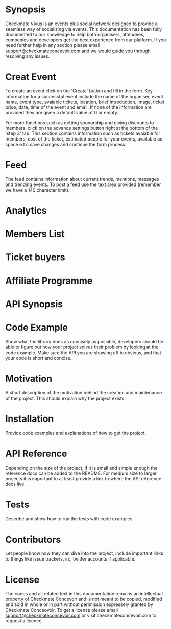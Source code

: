 # Synopsis

Checkmate Vivus is an events plus social network designed to provide a seamless way of socialising via events. This documentation has been fully documented to our knowledge to help both organisers, attendees, companies and developers get the best experience from our platform. If you need further help in any section please email support@checkmateconcevoir.com and we would guide you through resolving any issues.

# Creat Event
To create an event click on the 'Create' button and fill in the form. Key information for a successful event include the name of the organiser, event name, event type, avaiable tickets, location, brief introduction, image, ticket price, date, time of the event and email. If none of the information are provided they are given a default value of 0 or empty. 

For more functions such as getting sponorship and giving discounts to members, click on the advance settings button right at the bottom of the 'step 3' tab. This section contains information such as tickets avaiable for members, cost of the ticket, estimated people for your events, available ad space e.t.c save changes and continue the form process. 

# Feed
The feed contains information about current trends, mentions, messages and trending events. To post a feed use the text area provided (remember we have a 140 character limit). 

# Analytics


# Members List


# Ticket buyers


# Affiliate Programme


# API Synopsis


# Code Example

Show what the library does as concisely as possible, developers should be able to figure out how your project solves their problem by looking at the code example. Make sure the API you are showing off is obvious, and that your code is short and concise.

# Motivation

A short description of the motivation behind the creation and maintenance of the project. This should explain why the project exists.

# Installation

Provide code examples and explanations of how to get the project.

# API Reference

Depending on the size of the project, if it is small and simple enough the reference docs can be added to the README. For medium size to larger projects it is important to at least provide a link to where the API reference docs live.

# Tests

Describe and show how to run the tests with code examples.

# Contributors

Let people know how they can dive into the project, include important links to things like issue trackers, irc, twitter accounts if applicable.

# License

The codes and all related text in this documentation remains an intellectual property of Checkmate Concevoir and is not meant to be copied, modified and sold in whole or in part without perimission expressely granted by Checkmate Conceovoir. To get a license please email support@checkmateconcevoir.com or visit checkmateconcevoir.com to request a licence.
